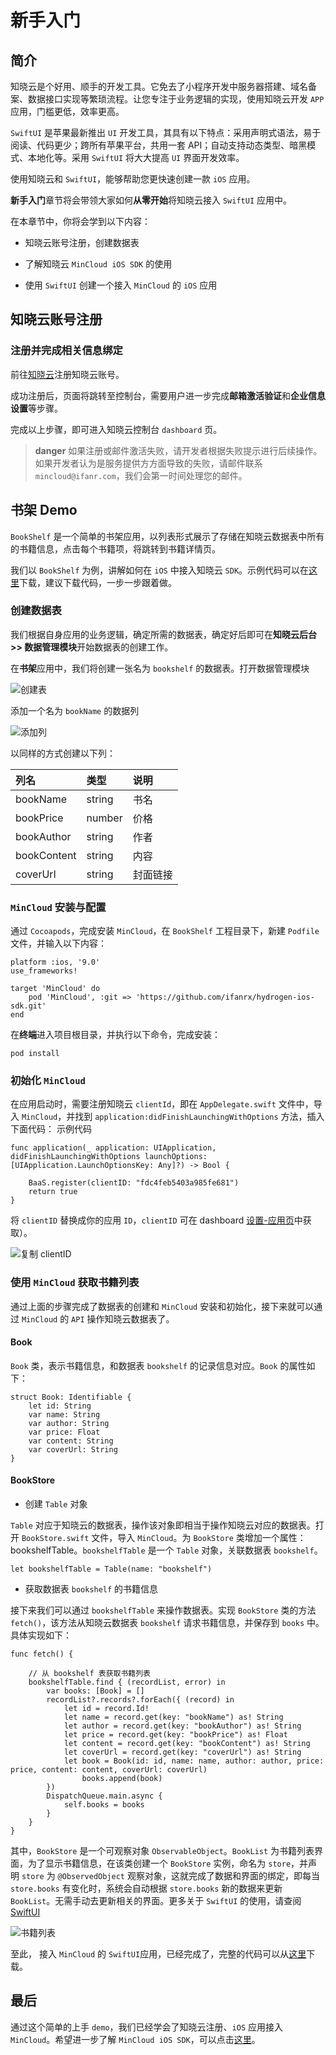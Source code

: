 # 新手入门

## 简介

知晓云是个好用、顺手的开发工具。它免去了小程序开发中服务器搭建、域名备案、数据接口实现等繁琐流程。让您专注于业务逻辑的实现，使用知晓云开发 `APP` 应用，门槛更低，效率更高。

`SwiftUI` 是苹果最新推出 `UI` 开发工具，其具有以下特点：采用声明式语法，易于阅读、代码更少；跨所有苹果平台，共用一套 API；自动支持动态类型、暗黑模式、本地化等。采用 `SwiftUI` 将大大提高 `UI` 界面开发效率。

使用知晓云和 `SwiftUI`，能够帮助您更快速创建一款 `iOS` 应用。 

**新手入门**章节将会带领大家如何**从零开始**将知晓云接入 `SwiftUI` 应用中。

在本章节中，你将会学到以下内容：

- 知晓云账号注册，创建数据表

- 了解知晓云 `MinCloud iOS SDK` 的使用

- 使用 `SwiftUI` 创建一个接入 `MinCloud` 的 `iOS` 应用

## 知晓云账号注册

### 注册并完成相关信息绑定

前往[知晓云](https://cloud.minapp.com/)注册知晓云账号。

成功注册后，页面将跳转至控制台，需要用户进一步完成**邮箱激活验证**和**企业信息设置**等步骤。

完成以上步骤，即可进入知晓云控制台 `dashboard` 页。

>**danger**
> 如果注册或邮件激活失败，请开发者根据失败提示进行后续操作。如果开发者认为是服务提供方方面导致的失败，请邮件联系 `mincloud@ifanr.com`，我们会第一时间处理您的邮件。

## 书架 Demo

`BookShelf` 是一个简单的书架应用，以列表形式展示了存储在知晓云数据表中所有的书籍信息，点击每个书籍项，将跳转到书籍详情页。

我们以 `BookShelf` 为例，讲解如何在 `iOS` 中接入知晓云 `SDK`。示例代码可以在[这里](https://github.com/ifanrx/hydrogen-demo/tree/master/swiftui-demo)下载，建议下载代码，一步一步跟着做。

### 创建数据表

我们根据自身应用的业务逻辑，确定所需的数据表，确定好后即可在**知晓云后台 >> 数据管理模块**开始数据表的创建工作。

在**书架**应用中，我们将创建一张名为 `bookshelf` 的数据表。打开数据管理模块

![创建表](/images/newbies/table-creation.jpeg)

添加一个名为 `bookName` 的数据列

![添加列](/images/newbies/column-addition.jpeg)

以同样的方式创建以下列：

| 列名   |  类型    |  说明  |
| :---  | :-----  | :----  |
| bookName | string  | 书名  |
| bookPrice | number  | 价格  |
| bookAuthor |  string | 作者 |
| bookContent | string | 内容 |
| coverUrl | string | 封面链接 |

### `MinCloud` 安装与配置

通过 `Cocoapods`，完成安装 `MinCloud`，在 `BookShelf` 工程目录下，新建 `Podfile` 文件，并输入以下内容：

```
platform :ios, '9.0'
use_frameworks!

target 'MinCloud' do
    pod 'MinCloud', :git => 'https://github.com/ifanrx/hydrogen-ios-sdk.git'
end
```

在**终端**进入项目根目录，并执行以下命令，完成安装：
```
pod install
```

### 初始化 `MinCloud`
在应用启动时，需要注册知晓云 `clientId`，即在 `AppDelegate.swift` 文件中，导入 `MinCloud`，并找到 `application:didFinishLaunchingWithOptions` 方法，插入下面代码： 示例代码

```
func application(_ application: UIApplication, didFinishLaunchingWithOptions launchOptions: [UIApplication.LaunchOptionsKey: Any]?) -> Bool {
        
    BaaS.register(clientID: "fdc4feb5403a985fe681")
    return true
}
```

将 `clientID` 替换成你的应用 `ID`，`clientID` 可在 dashboard [设置-应用页](https://cloud.minapp.com/dashboard/#/app/settings/info/)中获取）。

![复制 clientID](/images/newbies/get-client-id.png)

### 使用 `MinCloud` 获取书籍列表

通过上面的步骤完成了数据表的创建和 `MinCloud` 安装和初始化，接下来就可以通过 `MinCloud` 的 `API` 操作知晓云数据表了。

#### Book

`Book` 类，表示书籍信息，和数据表 `bookshelf` 的记录信息对应。`Book` 的属性如下：
```
struct Book: Identifiable {
    let id: String
    var name: String
    var author: String
    var price: Float
    var content: String
    var coverUrl: String
}
```

#### BookStore

* 创建 `Table` 对象

`Table` 对应于知晓云的数据表，操作该对象即相当于操作知晓云对应的数据表。打开 `BookStore.swift` 文件，导入 `MinCloud`。为 `BookStore` 类增加一个属性：bookshelfTable。`bookshelfTable` 是一个 `Table` 对象，关联数据表 `bookshelf`。

```
let bookshelfTable = Table(name: "bookshelf")
```

* 获取数据表 `bookshelf` 的书籍信息

接下来我们可以通过 `bookshelfTable` 来操作数据表。实现 `BookStore` 类的方法 `fetch()`，该方法从知晓云数据表 `bookshelf` 请求书籍信息，并保存到 `books` 中。具体实现如下：
```
func fetch() {
        
    // 从 bookshelf 表获取书籍列表
    bookshelfTable.find { (recordList, error) in
        var books: [Book] = []
        recordList?.records?.forEach({ (record) in
            let id = record.Id!
            let name = record.get(key: "bookName") as! String
            let author = record.get(key: "bookAuthor") as! String
            let price = record.get(key: "bookPrice") as! Float
            let content = record.get(key: "bookContent") as! String
            let coverUrl = record.get(key: "coverUrl") as! String
            let book = Book(id: id, name: name, author: author, price: price, content: content, coverUrl: coverUrl)
                books.append(book)
        })
        DispatchQueue.main.async {
            self.books = books
        }
    }
}
```

其中，`BookStore` 是一个可观察对象 `ObservableObject`。`BookList` 为书籍列表界面，为了显示书籍信息，在该类创建一个 `BookStore` 实例，命名为 `store`，并声明 `store` 为 `@ObservedObject` 观察对象，这就完成了数据和界面的绑定，即每当 `store.books` 有变化时，系统会自动根据 `store.books` 新的数据来更新 `BookList`。无需手动去更新相关的界面。更多关于 `SwiftUI` 的使用，请查阅 [SwiftUI](https://developer.apple.com/xcode/swiftui/)

![书籍列表](/images/newbies/swiftui-booklist.jpeg)

至此， 接入 `MinCloud` 的 `SwiftUI`应用，已经完成了，完整的代码可以从[这里](https://github.com/ifanrx/hydrogen-demo/tree/master/swiftui-demo)下载。

## 最后

通过这个简单的上手 `demo`，我们已经学会了知晓云注册、`iOS` 应用接入 `MinCloud`。希望进一步了解 `MinCloud iOS SDK`，可以点击[这里](https://doc.minapp.com/ios-sdk/)。

